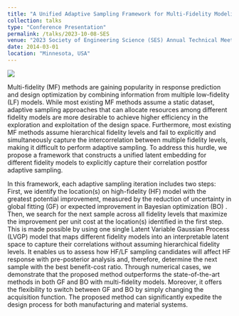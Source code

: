 ```yaml
---
title: "A Unified Adaptive Sampling Framework for Multi-Fidelity Modeling and Bayesian Optimization via Latent Variable Gaussian Process"
collection: talks
type: "Conference Presentation"
permalink: /talks/2023-10-08-SES
venue: "2023 Society of Engineering Science (SES) Annual Technical Meeting"
date: 2014-03-01
location: "Minnesota, USA"
---
```



<img src="https://yiping514.github.io/chenyp.github.io/images/2023_SES.jpg">

Multi-fidelity (MF) methods are gaining popularity in response prediction and design optimization by combining information from multiple low-fidelity (LF) models. While most existing MF methods assume a static dataset, adaptive sampling approaches that can allocate resources among different fidelity models are more desirable to achieve higher efficiency in the exploration and exploitation of the design space. Furthermore, most existing MF methods assume hierarchical fidelity levels and fail to explicitly and simultaneously capture the intercorrelation between multiple fidelity levels, making it difficult to perform adaptive sampling. To address this hurdle, we propose a framework that constructs a unified latent embedding for different fidelity models to explicitly capture their correlation postfor adaptive sampling.  

In this framework, each adaptive sampling iteration includes two steps: First, we identify the location(s) on high-fidelity (HF) model with the greatest potential improvement, measured by the reduction of uncertainty in global fitting (GF)  or expected improvement in Bayesian optimization (BO) . Then, we search for the next sample across all fidelity levels that maximize the improvement per unit cost at the location(s) identified in the first step. This is made possible by using one single Latent Variable Gaussian Process (LVGP) model that maps different fidelity models into an interpretable latent space to capture their correlations without assuming hierarchical fidelity levels. It enables us to assess how HF/LF sampling candidates will affect HF response with pre-posterior analysis and, therefore, determine the next sample with the best benefit-cost ratio. Through numerical cases, we demonstrate that the proposed method outperforms the state-of-the-art methods in both GF and BO with multi-fidelity models. Moreover, it offers the flexibility to switch between GF and BO by simply changing the acquisition function. The proposed method can significantly expedite the design process for both manufacturing and material systems.  

